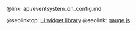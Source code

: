 @link: api/eventsystem_on_config.md

@seolinktop: [ui widget library](https://webix.com)
@seolink: [gauge js](https://webix.com/widget/gage/)